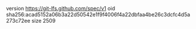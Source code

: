 version https://git-lfs.github.com/spec/v1
oid sha256:acad5152a06b3a22d50542e1f9f4006f4a22dbfaa4be26c3dcfc4d5a273c72ee
size 2509
